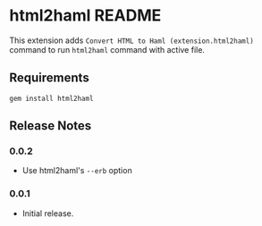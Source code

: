 # html2haml README

This extension adds `Convert HTML to Haml (extension.html2haml)` command to run `html2haml` command with active file.

## Requirements

`gem install html2haml`

## Release Notes

### 0.0.2

* Use html2haml's `--erb` option

### 0.0.1

* Initial release.
